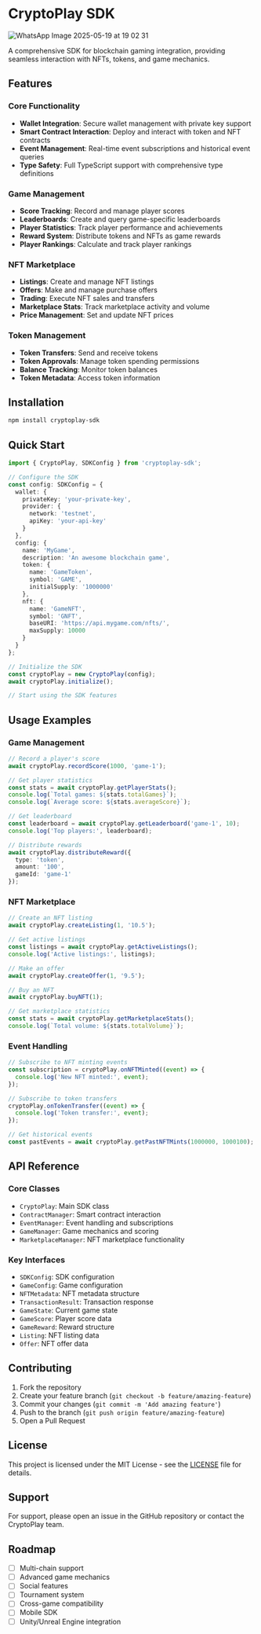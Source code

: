 # CryptoPlay SDK

![WhatsApp Image 2025-05-19 at 19 02 31](https://github.com/user-attachments/assets/73c069cb-eda0-4e1a-9477-72cf6683f582)

A comprehensive SDK for blockchain gaming integration, providing seamless interaction with NFTs, tokens, and game mechanics.

## Features

### Core Functionality
- **Wallet Integration**: Secure wallet management with private key support
- **Smart Contract Interaction**: Deploy and interact with token and NFT contracts
- **Event Management**: Real-time event subscriptions and historical event queries
- **Type Safety**: Full TypeScript support with comprehensive type definitions

### Game Management
- **Score Tracking**: Record and manage player scores
- **Leaderboards**: Create and query game-specific leaderboards
- **Player Statistics**: Track player performance and achievements
- **Reward System**: Distribute tokens and NFTs as game rewards
- **Player Rankings**: Calculate and track player rankings

### NFT Marketplace
- **Listings**: Create and manage NFT listings
- **Offers**: Make and manage purchase offers
- **Trading**: Execute NFT sales and transfers
- **Marketplace Stats**: Track marketplace activity and volume
- **Price Management**: Set and update NFT prices

### Token Management
- **Token Transfers**: Send and receive tokens
- **Token Approvals**: Manage token spending permissions
- **Balance Tracking**: Monitor token balances
- **Token Metadata**: Access token information

## Installation

```bash
npm install cryptoplay-sdk
```

## Quick Start

```typescript
import { CryptoPlay, SDKConfig } from 'cryptoplay-sdk';

// Configure the SDK
const config: SDKConfig = {
  wallet: {
    privateKey: 'your-private-key',
    provider: {
      network: 'testnet',
      apiKey: 'your-api-key'
    }
  },
  config: {
    name: 'MyGame',
    description: 'An awesome blockchain game',
    token: {
      name: 'GameToken',
      symbol: 'GAME',
      initialSupply: '1000000'
    },
    nft: {
      name: 'GameNFT',
      symbol: 'GNFT',
      baseURI: 'https://api.mygame.com/nfts/',
      maxSupply: 10000
    }
  }
};

// Initialize the SDK
const cryptoPlay = new CryptoPlay(config);
await cryptoPlay.initialize();

// Start using the SDK features
```

## Usage Examples

### Game Management

```typescript
// Record a player's score
await cryptoPlay.recordScore(1000, 'game-1');

// Get player statistics
const stats = await cryptoPlay.getPlayerStats();
console.log(`Total games: ${stats.totalGames}`);
console.log(`Average score: ${stats.averageScore}`);

// Get leaderboard
const leaderboard = await cryptoPlay.getLeaderboard('game-1', 10);
console.log('Top players:', leaderboard);

// Distribute rewards
await cryptoPlay.distributeReward({
  type: 'token',
  amount: '100',
  gameId: 'game-1'
});
```

### NFT Marketplace

```typescript
// Create an NFT listing
await cryptoPlay.createListing(1, '10.5');

// Get active listings
const listings = await cryptoPlay.getActiveListings();
console.log('Active listings:', listings);

// Make an offer
await cryptoPlay.createOffer(1, '9.5');

// Buy an NFT
await cryptoPlay.buyNFT(1);

// Get marketplace statistics
const stats = await cryptoPlay.getMarketplaceStats();
console.log(`Total volume: ${stats.totalVolume}`);
```

### Event Handling

```typescript
// Subscribe to NFT minting events
const subscription = cryptoPlay.onNFTMinted((event) => {
  console.log('New NFT minted:', event);
});

// Subscribe to token transfers
cryptoPlay.onTokenTransfer((event) => {
  console.log('Token transfer:', event);
});

// Get historical events
const pastEvents = await cryptoPlay.getPastNFTMints(1000000, 1000100);
```

## API Reference

### Core Classes

- `CryptoPlay`: Main SDK class
- `ContractManager`: Smart contract interaction
- `EventManager`: Event handling and subscriptions
- `GameManager`: Game mechanics and scoring
- `MarketplaceManager`: NFT marketplace functionality

### Key Interfaces

- `SDKConfig`: SDK configuration
- `GameConfig`: Game configuration
- `NFTMetadata`: NFT metadata structure
- `TransactionResult`: Transaction response
- `GameState`: Current game state
- `GameScore`: Player score data
- `GameReward`: Reward structure
- `Listing`: NFT listing data
- `Offer`: NFT offer data

## Contributing

1. Fork the repository
2. Create your feature branch (`git checkout -b feature/amazing-feature`)
3. Commit your changes (`git commit -m 'Add amazing feature'`)
4. Push to the branch (`git push origin feature/amazing-feature`)
5. Open a Pull Request

## License

This project is licensed under the MIT License - see the [LICENSE](LICENSE) file for details.

## Support

For support, please open an issue in the GitHub repository or contact the CryptoPlay team.

## Roadmap

- [ ] Multi-chain support
- [ ] Advanced game mechanics
- [ ] Social features
- [ ] Tournament system
- [ ] Cross-game compatibility
- [ ] Mobile SDK
- [ ] Unity/Unreal Engine integration 
